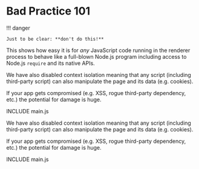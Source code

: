 # Bad Practice 101

!!! danger

    Just to be clear: **don't do this!**

This shows how easy it is for *any* JavaScript code running in the renderer process to behave like a full-blown Node.js program including access to Node.js `require` and its native APIs.

We have also disabled context isolation meaning that any script (including third-party script) can also manipulate the page and its data (e.g. cookies).

If your app gets compromised (e.g. XSS, rogue third-party dependency, etc.) the potential for damage is huge.

INCLUDE main.js

We have also disabled context isolation meaning that any script (including third-party script) can also manipulate the page and its data (e.g. cookies).

If your app gets compromised (e.g. XSS, rogue third-party dependency, etc.) the potential for damage is huge.

INCLUDE main.js
